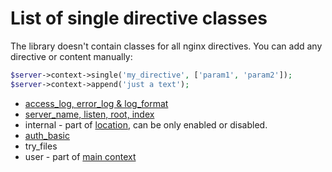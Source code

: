 # List of single directive classes

The library doesn't contain classes for all nginx directives.
You can add any directive or content manually:

```php
$server->context->single('my_directive', ['param1', 'param2']);
$server->context->append('just a text');
```

* [access_log, error_log & log_format](log.md)
* [server_name, listen, root, index](server.md)
* internal - part of [location](location.md), can be only enabled or disabled.
* [auth_basic](authBasic.md)
* try_files
* user - part of [main context](contexts.md)

